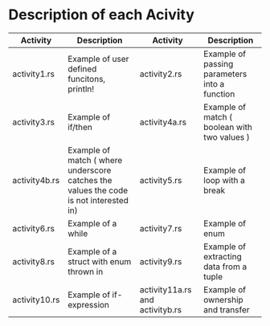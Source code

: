 # Description of each Acivity

|Activity|Description| Activity | Description|
|--------|----------|-----------|------------|
|activity1.rs | Example of user defined funcitons, println! |activity2.rs | Example of passing parameters into a function |
|activity3.rs | Example of if/then |activity4a.rs | Example of match ( boolean with two values ) |
|activity4b.rs | Example of match ( where underscore catches the values the code is not interested in) | activity5.rs  | Example of loop with a break |
|activity6.rs  | Example of a while | activity7.rs | Example of enum |
|activity8.rs  | Example of a struct with enum thrown in | activity9.rs | Example of extracting data from a tuple |
|activity10.rs | Example of if-expression | activity11a.rs and activityb.rs | Example of ownership and transfer |
